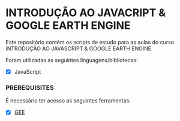 # INTRODUÇÃO AO JAVACRIPT & GOOGLE EARTH ENGINE
Este repositório contém os scripts de estudo para as aulas do curso INTRODUÇÃO AO JAVASCRIPT & GOOGLE EARTH ENGINE.

Foram utilizadas as seguintes linguagens/bibliotecas:
- [x] JavaScript

### PREREQUISITES
É necessário ter acesso as seguintes ferramentas:<br />
- [x] [GEE](https://code.earthengine.google.com) <br />
